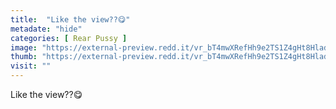 ```yaml
---
title:  "Like the view??😋"
metadate: "hide"
categories: [ Rear Pussy ]
image: "https://external-preview.redd.it/vr_bT4mwXRefHh9e2TS1Z4gHt8HladUzw1z9kYre80k.jpg?auto=webp&s=223df89b34744443a5979361fa62e28ccb9b69bb"
thumb: "https://external-preview.redd.it/vr_bT4mwXRefHh9e2TS1Z4gHt8HladUzw1z9kYre80k.jpg?width=1080&crop=smart&auto=webp&s=f3eef3d44fe4786f918c6ecb5f071d18f8de4a3e"
visit: ""
---
```

Like the view??😋
